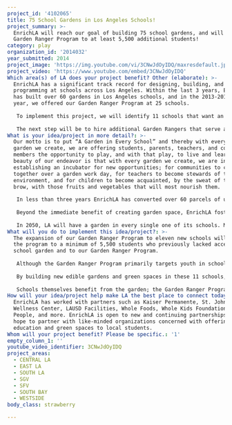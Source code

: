 ```yaml
---
project_id: '4102065'
title: 75 School Gardens in Los Angeles Schools!
project_summary: >-
  EnrichLA will reach our goal of building 75 school gardens, and will offer our
  Garden Ranger Program to at least 5,500 additional students!
category: play
organization_id: '2014032'
year_submitted: 2014
project_image: 'https://img.youtube.com/vi/3CNwJdOyIDQ/maxresdefault.jpg'
project_video: 'https://www.youtube.com/embed/3CNwJdOyIDQ'
Which area(s) of LA does your project benefit? Other (elaborate): >-
  EnrichLA has a significant track record for designing, building, and providing
  programming at schools across Los Angeles. Within the last 3 years, EnrichLA
  has built over 60 gardens in Los Angeles schools, and in the 2013-2014 school
  year, we offered our Garden Ranger Program at 25 schools.
   
   To implement this project, we will identify 11 schools that want an edible school garden within their schoolyard. We already have a wait-list of schools so this will not be a problem. Once the needs of the individual school have been identified, and a garden design created, we work with a crew of volunteers to transform the garden space in the span of a single day! Our volunteer groups are made up of students, staff, and parents, local community members, as well as volunteer groups such as Gay 4 Good, Do Good Bus, UCLA Volunteers, USC Helenes, and more!
   
   The next step will be to hire additional Garden Rangers that serve at these sites. These Garden Rangers are educated and experienced, and they are thoroughly trained in our Garden Ranger curriculum and EnrichLA standards so as to offer the best possible experience to students. The Garden Rangers will then provide weekly garden classes and garden maintenance at these schools, as well as organize community workshops and work days.
What is your idea/project in more detail?: >-
  Our motto is to put “A Garden in Every School” and thereby with every school
  garden we create, we are offering students, parents, teachers, and community
  members the opportunity to play, and with that play, to live and learn. The
  beauty of our endeavor is that with every garden we create, we are in effect
  establishing an incubator for new opportunities; for communities to come
  together over a garden work day, for teachers to become stewards of the
  environment, and for children to become acquainted, by the sweat of their own
  brow, with those fruits and vegetables that will most nourish them. 
   
   In less than three years EnrichLA has converted over 60 parcels of unused open space into productive gardens at Los Angeles’ most needy schools. Over the course of the next school year EnrichLA plans to build 11 new gardens at 11 schools, making our total number of school gardens built 75. That means acres of asphalt removed, acres of green space available to families otherwise unable to access parks, and acres of crops to nourish thousands of families otherwise without access to healthy options. 
   
   Beyond the immediate benefit of creating garden space, EnrichLA fosters lasting connections with the schools it partners with--through community workshops, providing consistent garden maintenance, and through the implementation of our “Garden Ranger” program. Slated for 35 schools in the 2014-2015 school year, the “Garden Ranger” program engages whole classrooms in garden-based education. Students become acquainted with healthy foods (some of which, like beets and artichokes, students had prior never been exposed to) and concepts of environmental stewardship, all the while pursuing a curriculum that meets the standards of a California education.
   
   In 2050, LA will have a garden in every single one of its schools. Many schools will maintain urban farms, the produce from which will supplement greatly the food available through school lunches. In 2050, every single one of these schools will maintain a robust garden-based educational curriculum, with home-grown and EnrichLA Garden Rangers working side by side to acquaint the next generation of Angelenos with the food that sustains a healthy and robust society. By the end of their secondary education, Angelenos of the 2050’s will be environmentally conscious and environmentally active horticulturalists, nutritionists, ecologists, and socially responsible members of their community.
What will you do to implement this idea/project?: >-
  The expansion of our Garden Ranger Program to eleven new schools will offer
  the program to a minimum of 5,500 students who previously lacked access to a
  school garden and to our Garden Ranger Program. 
   
   Although the Garden Ranger Program primarily targets youth in schools, the gardens we create are available to the entire community as a launching pad for further collaboration. We have seen how parents, teachers, teens, and children of all backgrounds will come together to build a garden from scratch within a single day. 
   
   By building new edible gardens and green spaces in these 11 schools, thousands of school students, teachers, staff, and parents will have access to an outdoor space where they can live, learn, and play. These green spaces offer people in park-poor communities with access to green space. 
   
   Schools themselves benefit from the garden; the Garden Ranger Program improves their campus aesthetic and has the ability to improve their academic standing. We have seen firsthand how the installation of a garden at Thomas Starr King Middle School brought about such a change in the school environment and morale that school’s API jumped from the 600’s to well over 800 in a matter of 5 years. Science classes gain an outdoor laboratory with which they can conduct real-world experiments, children have a new outdoor area to play during recess, some teachers take their lunches to the garden, and neighbors help maintain the space. In short, the entire community benefits.
How will your idea/project help make LA the best place to connect today? In LA2050?: >-
  EnrichLA has worked with partners such as Kaiser Permanente, St. Johns
  Wellness Center, LAUSD Facilities, Whole Foods, Whole Kids Foundation, Tree
  People, and more. EnrichLA is open to new and continuing partnerships as we
  hope to partner with like-minded organizations concerned with offering edible
  education and green spaces to local students.
Whom will your project benefit? Please be specific.: '1'
empty_column_1: ''
youtube_video_identifier: 3CNwJdOyIDQ
project_areas:
  - CENTRAL LA
  - EAST LA
  - SOUTH LA
  - SGV
  - SFV
  - SOUTH BAY
  - WESTSIDE
body_class: strawberry

---
```

